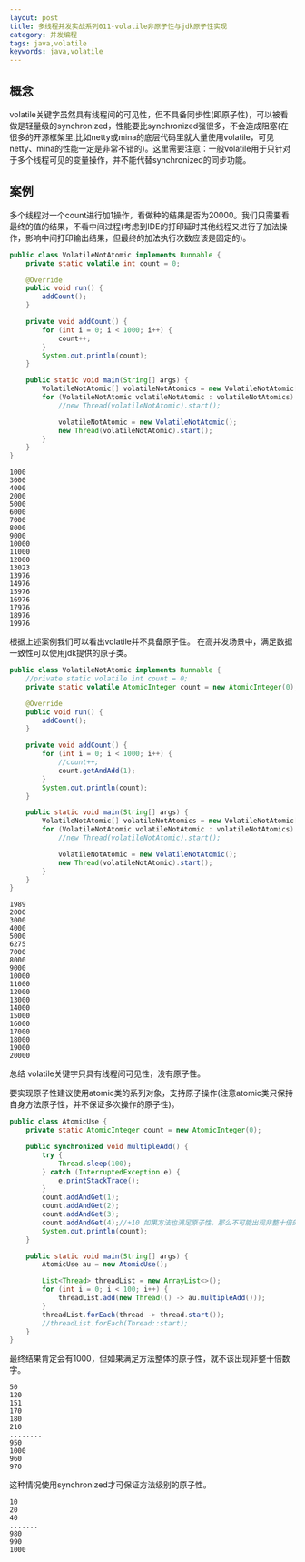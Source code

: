 ```yaml
---
layout: post
title: 多线程并发实战系列011-volatile非原子性与jdk原子性实现 
category: 并发编程
tags: java,volatile
keywords: java,volatile
---  
```


## 概念
volatile关键字虽然具有线程间的可见性，但不具备同步性(即原子性)，可以被看做是轻量级的synchronized，性能要比synchronized强很多，不会造成阻塞(在很多的开源框架里,比如netty或mina的底层代码里就大量使用volatile，可见netty、mina的性能一定是非常不错的)。这里需要注意：一般volatile用于只针对于多个线程可见的变量操作，并不能代替synchronized的同步功能。

## 案例
多个线程对一个count进行加1操作，看做种的结果是否为20000。我们只需要看最终的值的结果，不看中间过程(考虑到IDE的打印延时其他线程又进行了加法操作，影响中间打印输出结果，但最终的加法执行次数应该是固定的)。

```java
public class VolatileNotAtomic implements Runnable {
    private static volatile int count = 0;

    @Override
    public void run() {
        addCount();
    }

    private void addCount() {
        for (int i = 0; i < 1000; i++) {
            count++;
        }
        System.out.println(count);
    }

    public static void main(String[] args) {
        VolatileNotAtomic[] volatileNotAtomics = new VolatileNotAtomic[20];
        for (VolatileNotAtomic volatileNotAtomic : volatileNotAtomics) {
            //new Thread(volatileNotAtomic).start();

            volatileNotAtomic = new VolatileNotAtomic();
            new Thread(volatileNotAtomic).start();
        }
    }
}
```

```
1000
3000
4000
2000
5000
6000
7000
8000
9000
10000
11000
12000
13023
13976
14976
15976
16976
17976
18976
19976
```

根据上述案例我们可以看出volatile并不具备原子性。
在高并发场景中，满足数据一致性可以使用jdk提供的原子类。
```java
public class VolatileNotAtomic implements Runnable {
    //private static volatile int count = 0;
    private static volatile AtomicInteger count = new AtomicInteger(0);

    @Override
    public void run() {
        addCount();
    }

    private void addCount() {
        for (int i = 0; i < 1000; i++) {
            //count++;
            count.getAndAdd(1);
        }
        System.out.println(count);
    }

    public static void main(String[] args) {
        VolatileNotAtomic[] volatileNotAtomics = new VolatileNotAtomic[20];
        for (VolatileNotAtomic volatileNotAtomic : volatileNotAtomics) {
            //new Thread(volatileNotAtomic).start();

            volatileNotAtomic = new VolatileNotAtomic();
            new Thread(volatileNotAtomic).start();
        }
    }
}
```

```
1989
2000
3000
4000
5000
6275
7000
8000
9000
10000
11000
12000
13000
14000
15000
16000
17000
18000
19000
20000
```

总结
volatile关键字只具有线程间可见性，没有原子性。

要实现原子性建议使用atomic类的系列对象，支持原子操作(注意atomic类只保持自身方法原子性，并不保证多次操作的原子性)。  

```java
public class AtomicUse {
    private static AtomicInteger count = new AtomicInteger(0);

    public synchronized void multipleAdd() {
        try {
            Thread.sleep(100);
        } catch (InterruptedException e) {
            e.printStackTrace();
        }
        count.addAndGet(1);
        count.addAndGet(2);
        count.addAndGet(3);
        count.addAndGet(4);//+10 如果方法也满足原子性，那么不可能出现非整十倍的数字
        System.out.println(count);
    }

    public static void main(String[] args) {
        AtomicUse au = new AtomicUse();

        List<Thread> threadList = new ArrayList<>();
        for (int i = 0; i < 100; i++) {
            threadList.add(new Thread(() -> au.multipleAdd()));
        }
        threadList.forEach(thread -> thread.start());
        //threadList.forEach(Thread::start);
    }
}

```
最终结果肯定会有1000，但如果满足方法整体的原子性，就不该出现非整十倍数字。
```
50
120
151
170
180
210
........
950
1000
960
970
```
这种情况使用synchronized才可保证方法级别的原子性。  
```
10
20
40
.......
980
990
1000
```